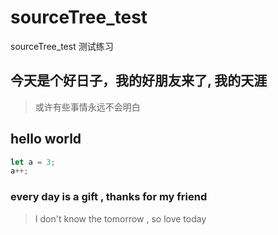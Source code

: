 # sourceTree_test
sourceTree_test 测试练习
## 今天是个好日子，我的好朋友来了, 我的天涯
> 或许有些事情永远不会明白

## hello world
```js
let a = 3;
a++;

```

### every day is a gift , thanks for my friend
> I don't know the tomorrow , so love today

